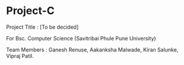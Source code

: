 # Project-C

Project Title : [To be decided]


For
Bsc. Computer Science
(Savitribai Phule Pune University)


Team Members : 
Ganesh Renuse, 
Aakanksha Malwade, 
Kiran Salunke, 
Vipraj Patil.
